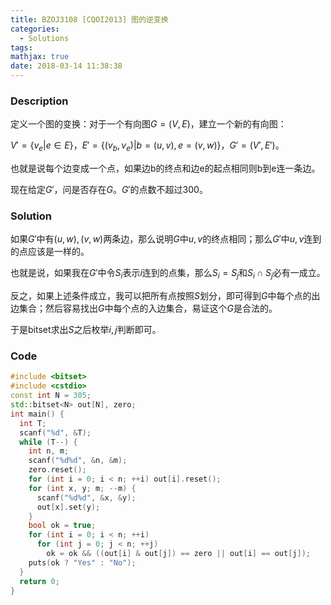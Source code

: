 ```yaml
---
title: BZOJ3108 [CQOI2013] 图的逆变换
categories:
  - Solutions
tags:
mathjax: true
date: 2018-03-14 11:38:38
---
```


### Description

定义一个图的变换：对于一个有向图$G=(V, E)$，建立一个新的有向图：

$V'=\{v_e|e \in E\}$，$E'=\{(v_b, v_e)|b=(u,v), e=(v,w)\}$，$G'=(V', E')$。

也就是说每个边变成一个点，如果边b的终点和边e的起点相同则b到e连一条边。

现在给定$G'$，问是否存在$G$。$G'$的点数不超过$300$。

<!--more-->

### Solution

如果$G'$中有$(u,w), (v,w)$两条边，那么说明$G$中$u,v$的终点相同；那么$G'$中$u,v$连到的点应该是一样的。

也就是说，如果我在$G'$中令$S_i$表示$i$连到的点集，那么$S_i=S_j$和$S_i\cap S_j$必有一成立。

反之，如果上述条件成立，我可以把所有点按照$S$划分，即可得到$G$中每个点的出边集合；然后容易找出$G$中每个点的入边集合，易证这个$G$是合法的。

于是bitset求出$S$之后枚举$i,j$判断即可。


### Code

```cpp
#include <bitset>
#include <cstdio>
const int N = 305;
std::bitset<N> out[N], zero;
int main() {
  int T;
  scanf("%d", &T);
  while (T--) {
    int n, m;
    scanf("%d%d", &n, &m);
    zero.reset();
    for (int i = 0; i < n; ++i) out[i].reset();
    for (int x, y; m; --m) {
      scanf("%d%d", &x, &y);
      out[x].set(y);
    }
    bool ok = true;
    for (int i = 0; i < n; ++i)
      for (int j = 0; j < n; ++j)
        ok = ok && ((out[i] & out[j]) == zero || out[i] == out[j]);
    puts(ok ? "Yes" : "No");
  }
  return 0;
}
```
